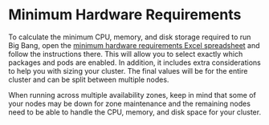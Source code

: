 # Minimum Hardware Requirements

To calculate the minimum CPU, memory, and disk storage required to run Big Bang, open the [minimum hardware requirements Excel spreadsheet](./minimum-hardware-requirements.xlsx) and follow the instructions there.  This will allow you to select exactly which packages and pods are enabled.  In addition, it includes extra considerations to help you with sizing your cluster.  The final values will be for the entire cluster and can be split between multiple nodes.

When running across multiple availability zones, keep in mind that some of your nodes may be down for zone maintenance and the remaining nodes need to be able to handle the CPU, memory, and disk space for your cluster.
